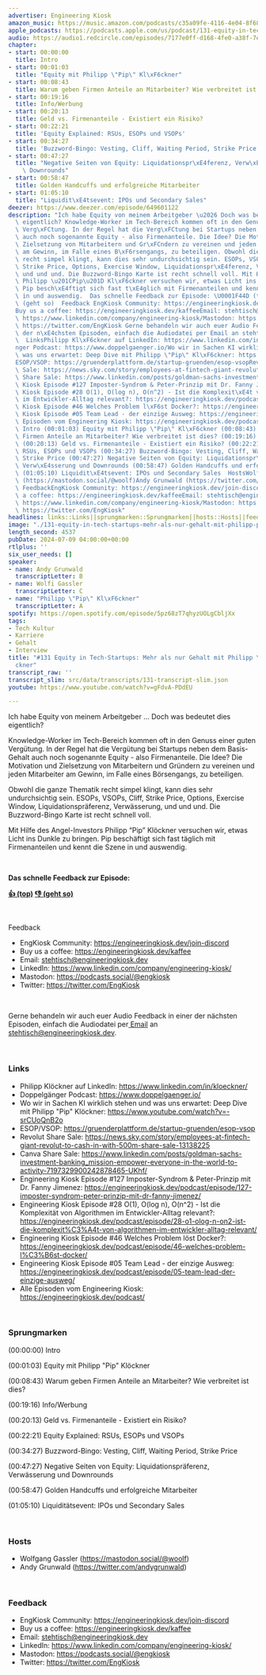 ```yaml
---
advertiser: Engineering Kiosk
amazon_music: https://music.amazon.com/podcasts/c35a09fe-4116-4e04-8f68-77d61b112e46/episodes/a7bba855-befc-466e-91e1-35d891b17f08/engineering-kiosk-131-equity-in-tech-startups-mehr-als-nur-gehalt-mit-philipp-pip-kl%C3%B6ckner
apple_podcasts: https://podcasts.apple.com/us/podcast/131-equity-in-tech-startups-mehr-als-nur-gehalt-mit/id1603082924?i=1000661609997&uo=4
audio: https://audio1.redcircle.com/episodes/7177e0ff-d168-4fe0-a38f-7e5be23bdde5/stream.mp3
chapter:
- start: 00:00:00
  title: Intro
- start: 00:01:03
  title: "Equity mit Philipp \"Pip\" Kl\xF6ckner"
- start: 00:08:43
  title: Warum geben Firmen Anteile an Mitarbeiter? Wie verbreitet ist dies?
- start: 00:19:16
  title: Info/Werbung
- start: 00:20:13
  title: Geld vs. Firmenanteile - Existiert ein Risiko?
- start: 00:22:21
  title: 'Equity Explained: RSUs, ESOPs und VSOPs'
- start: 00:34:27
  title: 'Buzzword-Bingo: Vesting, Cliff, Waiting Period, Strike Price'
- start: 00:47:27
  title: "Negative Seiten von Equity: Liquidationspr\xE4ferenz, Verw\xE4sserung und\
    \ Downrounds"
- start: 00:58:47
  title: Golden Handcuffs und erfolgreiche Mitarbeiter
- start: 01:05:10
  title: "Liquidit\xE4tsevent: IPOs und Secondary Sales"
deezer: https://www.deezer.com/episode/649601122
description: "Ich habe Equity von meinem Arbeitgeber \u2026 Doch was bedeutet dies\
  \ eigentlich? Knowledge-Worker im Tech-Bereich kommen oft in den Genuss einer guten\
  \ Verg\xFCtung. In der Regel hat die Verg\xFCtung bei Startups neben dem Basis-Gehalt\
  \ auch noch sogenannte Equity - also Firmenanteile. Die Idee? Die Motivation und\
  \ Zielsetzung von Mitarbeitern und Gr\xFCndern zu vereinen und jeden Mitarbeiter\
  \ am Gewinn, im Falle eines B\xF6rsengangs, zu beteiligen. Obwohl die ganze Thematik\
  \ recht simpel klingt, kann dies sehr undurchsichtig sein. ESOPs, VSOPs, Cliff,\
  \ Strike Price, Options, Exercise Window, Liquidationspr\xE4ferenz, Verw\xE4sserung,\
  \ und und und. Die Buzzword-Bingo Karte ist recht schnell voll. Mit Hilfe des Angel-Investors\
  \ Philipp \u201CPip\u201D Kl\xF6ckner versuchen wir, etwas Licht ins Dunkle zu bringen.\
  \ Pip besch\xE4ftigt sich fast t\xE4glich mit Firmenanteilen und kennt die Szene\
  \ in und auswendig.  Das schnelle Feedback zur Episode: \U0001F44D (top)\_\U0001F44E\
  \ (geht so)  Feedback EngKiosk Community: https://engineeringkiosk.dev/join-discord\_\
  Buy us a coffee: https://engineeringkiosk.dev/kaffeeEmail: stehtisch@engineeringkiosk.devLinkedIn:\
  \ https://www.linkedin.com/company/engineering-kiosk/Mastodon: https://podcasts.social/@engkioskTwitter:\
  \ https://twitter.com/EngKiosk Gerne behandeln wir auch euer Audio Feedback in einer\
  \ der n\xE4chsten Episoden, einfach die Audiodatei per Email an stehtisch@engineeringkiosk.dev.\
  \  LinksPhilipp Kl\xF6ckner auf LinkedIn: https://www.linkedin.com/in/kloeckner/Doppelg\xE4\
  nger Podcast: https://www.doppelgaenger.io/Wo wir in Sachen KI wirklich stehen und\
  \ was uns erwartet: Deep Dive mit Philipp \"Pip\" Kl\xF6ckner: https://www.youtube.com/watch?v=-srCUoQnB2o\_\
  ESOP/VSOP: https://gruenderplattform.de/startup-gruenden/esop-vsopRevolut Share\
  \ Sale: https://news.sky.com/story/employees-at-fintech-giant-revolut-to-cash-in-with-500m-share-sale-13138225Canva\
  \ Share Sale: https://www.linkedin.com/posts/goldman-sachs-investment-banking_mission-empower-everyone-in-the-world-to-activity-7197329900242878465-UKhf/Engineering\
  \ Kiosk Episode #127 Imposter-Syndrom & Peter-Prinzip mit Dr. Fanny Jimenez: https://engineeringkiosk.dev/podcast/episode/127-imposter-syndrom-peter-prinzip-mit-dr-fanny-jimenez/Engineering\
  \ Kiosk Episode #28 O(1), O(log n), O(n^2) - Ist die Komplexit\xE4t von Algorithmen\
  \ im Entwickler-Alltag relevant?: https://engineeringkiosk.dev/podcast/episode/28-o1-olog-n-on2-ist-die-komplexit%C3%A4t-von-algorithmen-im-entwickler-alltag-relevant/Engineering\
  \ Kiosk Episode #46 Welches Problem l\xF6st Docker?: https://engineeringkiosk.dev/podcast/episode/46-welches-problem-l%C3%B6st-docker/Engineering\
  \ Kiosk Episode #05 Team Lead - der einzige Ausweg: https://engineeringkiosk.dev/podcast/episode/05-team-lead-der-einzige-ausweg/Alle\
  \ Episoden vom Engineering Kiosk: https://engineeringkiosk.dev/podcast/ Sprungmarken(00:00:00)\
  \ Intro (00:01:03) Equity mit Philipp \"Pip\" Kl\xF6ckner (00:08:43) Warum geben\
  \ Firmen Anteile an Mitarbeiter? Wie verbreitet ist dies? (00:19:16) Info/Werbung\
  \ (00:20:13) Geld vs. Firmenanteile - Existiert ein Risiko? (00:22:21) Equity Explained:\
  \ RSUs, ESOPs und VSOPs (00:34:27) Buzzword-Bingo: Vesting, Cliff, Waiting Period,\
  \ Strike Price (00:47:27) Negative Seiten von Equity: Liquidationspr\xE4ferenz,\
  \ Verw\xE4sserung und Downrounds (00:58:47) Golden Handcuffs und erfolgreiche Mitarbeiter\
  \ (01:05:10) Liquidit\xE4tsevent: IPOs und Secondary Sales  HostsWolfgang Gassler\
  \ (https://mastodon.social/@woolf)Andy Grunwald (https://twitter.com/andygrunwald)\
  \ FeedbackEngKiosk Community: https://engineeringkiosk.dev/join-discord\_Buy us\
  \ a coffee: https://engineeringkiosk.dev/kaffeeEmail: stehtisch@engineeringkiosk.devLinkedIn:\
  \ https://www.linkedin.com/company/engineering-kiosk/Mastodon: https://podcasts.social/@engkioskTwitter:\
  \ https://twitter.com/EngKiosk"
headlines: links::Links||sprungmarken::Sprungmarken||hosts::Hosts||feedback::Feedback
image: "./131-equity-in-tech-startups-mehr-als-nur-gehalt-mit-philipp-pip-kl\xF6ckner.jpg"
length_second: 4537
pubDate: 2024-07-09 04:00:00+00:00
rtlplus: ''
six_user_needs: []
speaker:
- name: Andy Grunwald
  transcriptLetter: B
- name: Wolfi Gassler
  transcriptLetter: C
- name: "Philipp \"Pip\" Kl\xF6ckner"
  transcriptLetter: A
spotify: https://open.spotify.com/episode/5pz68zT7qhyzUOLgCbljXx
tags:
- Tech Kultur
- Karriere
- Gehalt
- Interview
title: "#131 Equity in Tech-Startups: Mehr als nur Gehalt mit Philipp \"Pip\" Kl\xF6\
  ckner"
transcript_raw: ''
transcript_slim: src/data/transcripts/131-transcript-slim.json
youtube: https://www.youtube.com/watch?v=gFdvA-PDdEU

---
```

<p>Ich habe Equity von meinem Arbeitgeber … Doch was bedeutet dies eigentlich?</p><p>Knowledge-Worker im Tech-Bereich kommen oft in den Genuss einer guten Vergütung. In der Regel hat die Vergütung bei Startups neben dem Basis-Gehalt auch noch sogenannte Equity - also Firmenanteile. Die Idee? Die Motivation und Zielsetzung von Mitarbeitern und Gründern zu vereinen und jeden Mitarbeiter am Gewinn, im Falle eines Börsengangs, zu beteiligen.</p><p>Obwohl die ganze Thematik recht simpel klingt, kann dies sehr undurchsichtig sein. ESOPs, VSOPs, Cliff, Strike Price, Options, Exercise Window, Liquidationspräferenz, Verwässerung, und und und. Die Buzzword-Bingo Karte ist recht schnell voll.</p><p>Mit Hilfe des Angel-Investors Philipp “Pip” Klöckner versuchen wir, etwas Licht ins Dunkle zu bringen. Pip beschäftigt sich fast täglich mit Firmenanteilen und kennt die Szene in und auswendig.</p><p><br></p><p><strong>Das schnelle Feedback zur Episode:</strong></p><p><a href="https://api.openpodcast.dev/feedback/131/upvote" rel="nofollow"><strong>👍 (top)</strong></a><strong> </strong><a href="https://api.openpodcast.dev/feedback/131/downvote" rel="nofollow"><strong>👎 (geht so)</strong></a></p><p><br></p><p>Feedback</p><ul><li>EngKiosk Community: <a href="https://engineeringkiosk.dev/join-discord">https://engineeringkiosk.dev/join-discord</a> </li><li>Buy us a coffee: <a href="https://engineeringkiosk.dev/kaffee">https://engineeringkiosk.dev/kaffee</a></li><li>Email: <a href="mailto:stehtisch@engineeringkiosk.dev" rel="nofollow">stehtisch@engineeringkiosk.dev</a></li><li>LinkedIn: <a href="https://www.linkedin.com/company/engineering-kiosk/" rel="nofollow">https://www.linkedin.com/company/engineering-kiosk/</a></li><li>Mastodon: <a href="https://podcasts.social/@engkiosk" rel="nofollow">https://podcasts.social/@engkiosk</a></li><li>Twitter: <a href="https://twitter.com/EngKiosk" rel="nofollow">https://twitter.com/EngKiosk</a></li></ul><p><br></p><p>Gerne behandeln wir auch euer Audio Feedback in einer der nächsten Episoden, einfach die Audiodatei per<a href="https://engineeringkiosk.dev/kontakt/"> Email</a> an <a href="mailto:stehtisch@engineeringkiosk.dev" rel="nofollow">stehtisch@engineeringkiosk.dev</a>.</p><p><br></p><h3 id="links">Links</h3><ul><li>Philipp Klöckner auf LinkedIn: <a href="https://www.linkedin.com/in/kloeckner/" rel="nofollow">https://www.linkedin.com/in/kloeckner/</a></li><li>Doppelgänger Podcast: <a href="https://www.doppelgaenger.io/" rel="nofollow">https://www.doppelgaenger.io/</a></li><li>Wo wir in Sachen KI wirklich stehen und was uns erwartet: Deep Dive mit Philipp &#34;Pip&#34; Klöckner: <a href="https://www.youtube.com/watch?v=-srCUoQnB2o" rel="nofollow">https://www.youtube.com/watch?v=-srCUoQnB2o</a> </li><li>ESOP/VSOP: <a href="https://gruenderplattform.de/startup-gruenden/esop-vsop" rel="nofollow">https://gruenderplattform.de/startup-gruenden/esop-vsop</a></li><li>Revolut Share Sale: <a href="https://news.sky.com/story/employees-at-fintech-giant-revolut-to-cash-in-with-500m-share-sale-13138225" rel="nofollow">https://news.sky.com/story/employees-at-fintech-giant-revolut-to-cash-in-with-500m-share-sale-13138225</a></li><li>Canva Share Sale: <a href="https://www.linkedin.com/posts/goldman-sachs-investment-banking_mission-empower-everyone-in-the-world-to-activity-7197329900242878465-UKhf/" rel="nofollow">https://www.linkedin.com/posts/goldman-sachs-investment-banking_mission-empower-everyone-in-the-world-to-activity-7197329900242878465-UKhf/</a></li><li>Engineering Kiosk Episode #127 Imposter-Syndrom &amp; Peter-Prinzip mit Dr. Fanny Jimenez: <a href="https://engineeringkiosk.dev/podcast/episode/127-imposter-syndrom-peter-prinzip-mit-dr-fanny-jimenez/">https://engineeringkiosk.dev/podcast/episode/127-imposter-syndrom-peter-prinzip-mit-dr-fanny-jimenez/</a></li><li>Engineering Kiosk Episode #28 O(1), O(log n), O(n^2) - Ist die Komplexität von Algorithmen im Entwickler-Alltag relevant?: <a href="https://engineeringkiosk.dev/podcast/episode/28-o1-olog-n-on2-ist-die-komplexit%C3%A4t-von-algorithmen-im-entwickler-alltag-relevant/">https://engineeringkiosk.dev/podcast/episode/28-o1-olog-n-on2-ist-die-komplexit%C3%A4t-von-algorithmen-im-entwickler-alltag-relevant/</a></li><li>Engineering Kiosk Episode #46 Welches Problem löst Docker?: <a href="https://engineeringkiosk.dev/podcast/episode/46-welches-problem-l%C3%B6st-docker/">https://engineeringkiosk.dev/podcast/episode/46-welches-problem-l%C3%B6st-docker/</a></li><li>Engineering Kiosk Episode #05 Team Lead - der einzige Ausweg: <a href="https://engineeringkiosk.dev/podcast/episode/05-team-lead-der-einzige-ausweg/">https://engineeringkiosk.dev/podcast/episode/05-team-lead-der-einzige-ausweg/</a></li><li>Alle Episoden vom Engineering Kiosk: <a href="https://engineeringkiosk.dev/podcast/">https://engineeringkiosk.dev/podcast/</a></li></ul><p><br></p><h3 id="sprungmarken">Sprungmarken</h3><p>(00:00:00) Intro</p><p>(00:01:03) Equity mit Philipp &#34;Pip&#34; Klöckner</p><p>(00:08:43) Warum geben Firmen Anteile an Mitarbeiter? Wie verbreitet ist dies?</p><p>(00:19:16) Info/Werbung</p><p>(00:20:13) Geld vs. Firmenanteile - Existiert ein Risiko?</p><p>(00:22:21) Equity Explained: RSUs, ESOPs und VSOPs</p><p>(00:34:27) Buzzword-Bingo: Vesting, Cliff, Waiting Period, Strike Price</p><p>(00:47:27) Negative Seiten von Equity: Liquidationspräferenz, Verwässerung und Downrounds</p><p>(00:58:47) Golden Handcuffs und erfolgreiche Mitarbeiter</p><p>(01:05:10) Liquiditätsevent: IPOs und Secondary Sales</p><p><br></p><h3 id="hosts">Hosts</h3><ul><li>Wolfgang Gassler (<a href="https://mastodon.social/@woolf" rel="nofollow">https://mastodon.social/@woolf</a>)</li><li>Andy Grunwald (<a href="https://twitter.com/andygrunwald" rel="nofollow">https://twitter.com/andygrunwald</a>)</li></ul><p><br></p><h3 id="feedback">Feedback</h3><ul><li>EngKiosk Community: <a href="https://engineeringkiosk.dev/join-discord">https://engineeringkiosk.dev/join-discord</a> </li><li>Buy us a coffee: <a href="https://engineeringkiosk.dev/kaffee">https://engineeringkiosk.dev/kaffee</a></li><li>Email: <a href="mailto:stehtisch@engineeringkiosk.dev" rel="nofollow">stehtisch@engineeringkiosk.dev</a></li><li>LinkedIn: <a href="https://www.linkedin.com/company/engineering-kiosk/" rel="nofollow">https://www.linkedin.com/company/engineering-kiosk/</a></li><li>Mastodon: <a href="https://podcasts.social/@engkiosk" rel="nofollow">https://podcasts.social/@engkiosk</a></li><li>Twitter: <a href="https://twitter.com/EngKiosk" rel="nofollow">https://twitter.com/EngKiosk</a></li></ul>